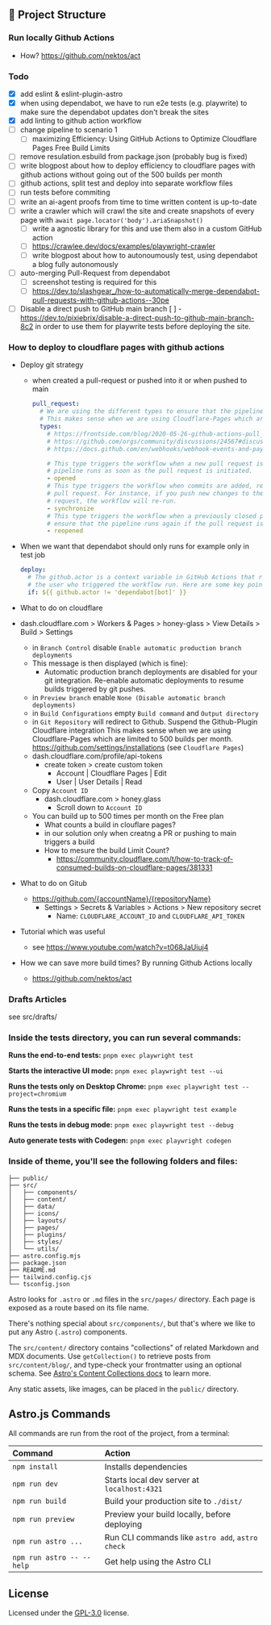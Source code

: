 ## 🚀 Project Structure

### Run locally Github Actions

- How? https://github.com/nektos/act

### Todo

- [x] add eslint & eslint-plugin-astro
- [x] when using dependabot, we have to run e2e tests (e.g. playwrite) to make sure the dependabot updates don't break the sites
- [x] add linting to github action workflow
- [ ] change pipeline to scenario 1
    - [ ] maximizing Efficiency: Using GitHub Actions to Optimize Cloudflare Pages Free Build Limits
- [ ] remove resulation.esbuild from package.json (probably bug is fixed)
- [ ] write blogpost about how to deploy efficiency to cloudflare pages with github actions without going out of the 500 builds per month
- [ ] github actions, split test and deploy into separate workflow files
- [ ] run tests before commiting
- [ ] write an ai-agent proofs from time to time written content is up-to-date
- [ ] write a crawler which will crawl the site and create snapshots of every page with `await page.locator('body').ariaSnapshot()`
    - [ ] write a agnostic library for this and use them also in a custom GitHub action
    - [ ] https://crawlee.dev/docs/examples/playwright-crawler
    - [ ] write blogpost about how to autonoumously test, using dependabot a blog fully autonomously
- [ ] auto-merging Pull-Request from dependabot
    - [ ] screenshot testing is required for this
    - [ ] https://dev.to/slashgear_/how-to-automatically-merge-dependabot-pull-requests-with-github-actions--30pe
- [ ] Disable a direct push to GitHub main branch
      [ ] - https://dev.to/pixiebrix/disable-a-direct-push-to-github-main-branch-8c2
      in order to use them for playwrite tests before deploying the site.

### How to deploy to cloudflare pages with github actions

- Deploy git strategy

  - when created a pull-request or pushed into it or when pushed to main

    ```yaml
    pull_request:
      # We are using the different types to ensure that the pipeline does not run unnecessarily on every push.
      # This makes sense when we are using Cloudflare-Pages which are limited to 500 builds per month.
      types:
        # https://frontside.com/blog/2020-05-26-github-actions-pull_request/
        # https://github.com/orgs/community/discussions/24567#discussioncomment-8068482
        # https://docs.github.com/en/webhooks/webhook-events-and-payloads?actionType=assigned#pull_request

        # This type triggers the workflow when a new pull request is created. It ensures that the
        # pipeline runs as soon as the pull request is initiated.
        - opened
        # This type triggers the workflow when commits are added, removed, or updated in an open
        # pull request. For instance, if you push new changes to the branch linked to the pull
        # request, the workflow will re-run.
        - synchronize
        # This type triggers the workflow when a previously closed pull request is reopened. It helps
        # ensure that the pipeline runs again if the pull request is revisited after being closed.
        - reopened
    ```

- When we want that dependabot should only runs for example only in test job
  ```yaml
  deploy:
    # The github.actor is a context variable in GitHub Actions that represents the username of
    # the user who triggered the workflow run. Here are some key points about github.actor
    if: ${{ github.actor != 'dependabot[bot]' }}
  ```
- What to do on cloudflare
- dash.cloudflare.com > Workers & Pages > honey-glass > View Details > Build > Settings
  - in `Branch Control` disable `Enable automatic production branch deployments`
  - This message is then displayed (which is fine):
    - Automatic production branch deployments are disabled for your git integration. Re-enable automatic deployments to resume builds triggered by git pushes.
  - in `Preview branch` enable `None (Disable automatic branch deployments)`
  - in `Build Configurations` empty `Build command` and `Output directory`
  - in `Git Repository` will redirect to Github. Suspend the Github-Plugin Cloudflare integration
    This makes sense when we are using Cloudflare-Pages which are limited to 500 builds per month.
    https://github.com/settings/installations (see `Cloudflare Pages`)
  - dash.cloudflare.com/profile/api-tokens
    - create token > create custom token
      - Account | Cloudflare Pages | Edit
      - User | User Details | Read
  - Copy `Account ID`
    - dash.cloudflare.com > honey.glass
      - Scroll down to `Account ID`
  - You can build up to 500 times per month on the Free plan
    - What counts a build in clouflare pages?
    - in our solution only when creatng a PR or pushing to main triggers a build
    - How to mesure the build Limit Count?
      - https://community.cloudflare.com/t/how-to-track-of-consumed-builds-on-cloudflare-pages/381331
- What to do on Gitub
  - https://github.com/{accountName}/{repositoryName}
    - Settings > Secrets & Variables > Actions > New repository secret
      - Name: `CLOUDFLARE_ACCOUNT_ID` and `CLOUDFLARE_API_TOKEN`
- Tutorial which was useful
  - see https://www.youtube.com/watch?v=t068JaUiuj4
- How we can save more build times? By running Github Actions locally
    - https://github.com/nektos/act

### Drafts Articles

see src/drafts/

### Inside the tests directory, you can run several commands:

**Runs the end-to-end tests:**
`pnpm exec playwright test`

**Starts the interactive UI mode:**
`pnpm exec playwright test --ui`

**Runs the tests only on Desktop Chrome:**
`pnpm exec playwright test --project=chromium`

**Runs the tests in a specific file:**
`pnpm exec playwright test example`

**Runs the tests in debug mode:**
`pnpm exec playwright test --debug`

**Auto generate tests with Codegen:**
`pnpm exec playwright codegen`

### Inside of theme, you'll see the following folders and files:

```text
├── public/
├── src/
│   ├── components/
│   ├── content/
│   ├── data/
│   ├── icons/
│   ├── layouts/
│   ├── pages/
│   ├── plugins/
│   ├── styles/
│   └── utils/
├── astro.config.mjs
├── package.json
├── README.md
├── tailwind.config.cjs
└── tsconfig.json
```

Astro looks for `.astro` or `.md` files in the `src/pages/` directory. Each page is exposed as a route based on its file name.

There's nothing special about `src/components/`, but that's where we like to put any Astro (`.astro`) components.

The `src/content/` directory contains "collections" of related Markdown and MDX documents. Use `getCollection()` to retrieve posts from `src/content/blog/`, and type-check your frontmatter using an optional schema. See [Astro's Content Collections docs](https://docs.astro.build/en/guides/content-collections/) to learn more.

Any static assets, like images, can be placed in the `public/` directory.

## Astro.js Commands

All commands are run from the root of the project, from a terminal:

| Command                   | Action                                           |
| :------------------------ | :----------------------------------------------- |
| `npm install`             | Installs dependencies                            |
| `npm run dev`             | Starts local dev server at `localhost:4321`      |
| `npm run build`           | Build your production site to `./dist/`          |
| `npm run preview`         | Preview your build locally, before deploying     |
| `npm run astro ...`       | Run CLI commands like `astro add`, `astro check` |
| `npm run astro -- --help` | Get help using the Astro CLI                     |

## License

Licensed under the [GPL-3.0](https://github.com/JustGoodUI/dante-astro-theme/blob/main/LICENSE) license.
